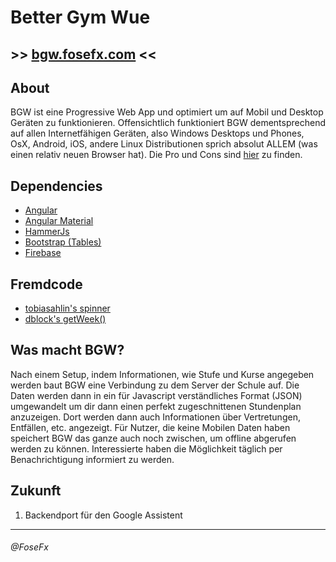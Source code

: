 # Better Gym Wue
## \>> [bgw.fosefx.com](https://bgw.fosefx.com/) <<
## About

BGW ist eine Progressive Web App und optimiert um auf Mobil und Desktop Geräten zu funktionieren.
Offensichtlich funktioniert BGW dementsprechend auf allen Internetfähigen Geräten, also
Windows Desktops und Phones, OsX, Android, iOS, andere Linux Distributionen sprich absolut ALLEM (was einen relativ neuen Browser hat).
Die Pro und Cons sind [hier](https://bgw.fosefx.com/about) zu finden.

## Dependencies

  * [Angular](https://angular.io/)
  * [Angular Material](https://material.angular.io/)
  * [HammerJs](http://hammerjs.github.io/)
  * [Bootstrap (Tables)](http://getbootstrap.com)
  * [Firebase](https://firebase.google.com/)

## Fremdcode

  * [tobiasahlin's spinner](http://tobiasahlin.com/spinkit/)
  * [dblock's getWeek()](https://gist.github.com/dblock/1081513)

## Was macht BGW?

Nach einem Setup, indem Informationen, wie Stufe und Kurse angegeben werden baut BGW eine Verbindung zu dem Server der Schule auf.
Die Daten werden dann in ein für Javascript verständliches Format (JSON) umgewandelt um dir dann einen perfekt zugeschnittenen Stundenplan anzuzeigen.
Dort werden dann auch Informationen über Vertretungen, Entfällen, etc. angezeigt.
Für Nutzer, die keine Mobilen Daten haben speichert BGW das ganze auch noch zwischen, um offline abgerufen werden zu können.
Interessierte haben die Möglichkeit täglich per Benachrichtigung informiert zu werden.

## Zukunft
1. Backendport für den Google Assistent

---
<h6>@FoseFx</h6>